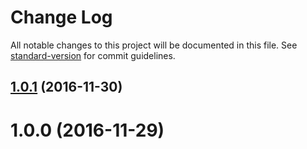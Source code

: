 # Change Log

All notable changes to this project will be documented in this file. See [standard-version](https://github.com/conventional-changelog/standard-version) for commit guidelines.

<a name="1.0.1"></a>
## [1.0.1](https://github.com/darsain/fsaction/compare/1.0.0...v1.0.1) (2016-11-30)



<a name="1.0.0"></a>
# 1.0.0 (2016-11-29)
